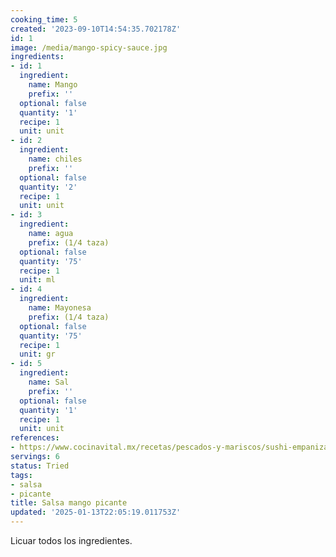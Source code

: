 ```yaml
---
cooking_time: 5
created: '2023-09-10T14:54:35.702178Z'
id: 1
image: /media/mango-spicy-sauce.jpg
ingredients:
- id: 1
  ingredient:
    name: Mango
    prefix: ''
  optional: false
  quantity: '1'
  recipe: 1
  unit: unit
- id: 2
  ingredient:
    name: chiles
    prefix: ''
  optional: false
  quantity: '2'
  recipe: 1
  unit: unit
- id: 3
  ingredient:
    name: agua
    prefix: (1/4 taza)
  optional: false
  quantity: '75'
  recipe: 1
  unit: ml
- id: 4
  ingredient:
    name: Mayonesa
    prefix: (1/4 taza)
  optional: false
  quantity: '75'
  recipe: 1
  unit: gr
- id: 5
  ingredient:
    name: Sal
    prefix: ''
  optional: false
  quantity: '1'
  recipe: 1
  unit: unit
references:
- https://www.cocinavital.mx/recetas/pescados-y-mariscos/sushi-empanizado-de-camaron/2019/03/
servings: 6
status: Tried
tags:
- salsa
- picante
title: Salsa mango picante
updated: '2025-01-13T22:05:19.011753Z'
---
```

Licuar todos los ingredientes.

